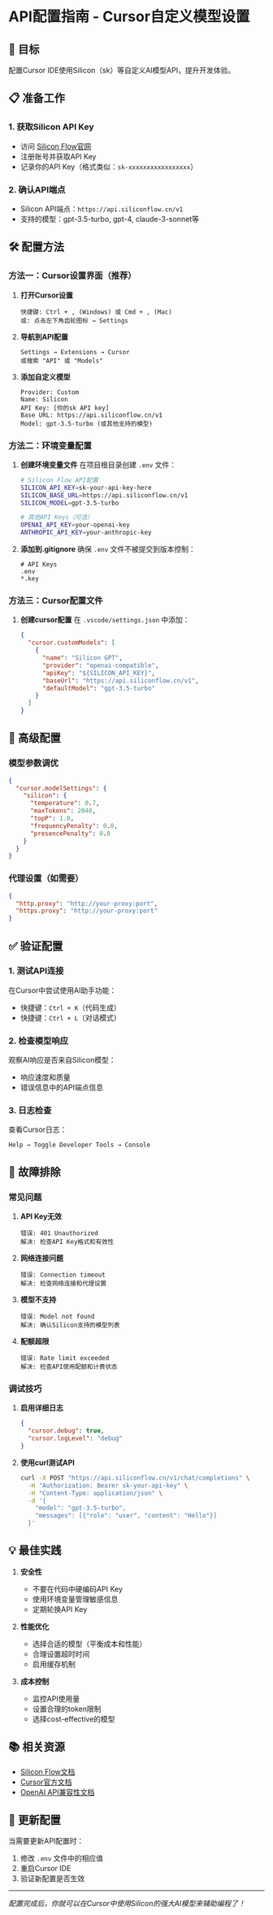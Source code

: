 # API配置指南 - Cursor自定义模型设置

## 🎯 目标
配置Cursor IDE使用Silicon（sk）等自定义AI模型API，提升开发体验。

## 📋 准备工作

### 1. 获取Silicon API Key
- 访问 [Silicon Flow官网](https://siliconflow.cn)
- 注册账号并获取API Key
- 记录你的API Key（格式类似：`sk-xxxxxxxxxxxxxxxxx`）

### 2. 确认API端点
- Silicon API端点：`https://api.siliconflow.cn/v1`
- 支持的模型：gpt-3.5-turbo, gpt-4, claude-3-sonnet等

## 🛠️ 配置方法

### 方法一：Cursor设置界面（推荐）

1. **打开Cursor设置**
   ```
   快捷键: Ctrl + , (Windows) 或 Cmd + , (Mac)
   或: 点击左下角齿轮图标 → Settings
   ```

2. **导航到API配置**
   ```
   Settings → Extensions → Cursor
   或搜索 "API" 或 "Models"
   ```

3. **添加自定义模型**
   ```
   Provider: Custom
   Name: Silicon
   API Key: [你的sk API key]
   Base URL: https://api.siliconflow.cn/v1
   Model: gpt-3.5-turbo (或其他支持的模型)
   ```

### 方法二：环境变量配置

1. **创建环境变量文件**
   在项目根目录创建 `.env` 文件：
   ```bash
   # Silicon Flow API配置
   SILICON_API_KEY=sk-your-api-key-here
   SILICON_BASE_URL=https://api.siliconflow.cn/v1
   SILICON_MODEL=gpt-3.5-turbo
   
   # 其他API Keys（可选）
   OPENAI_API_KEY=your-openai-key
   ANTHROPIC_API_KEY=your-anthropic-key
   ```

2. **添加到.gitignore**
   确保 `.env` 文件不被提交到版本控制：
   ```gitignore
   # API Keys
   .env
   *.key
   ```

### 方法三：Cursor配置文件

1. **创建cursor配置**
   在 `.vscode/settings.json` 中添加：
   ```json
   {
     "cursor.customModels": [
       {
         "name": "Silicon GPT",
         "provider": "openai-compatible",
         "apiKey": "${SILICON_API_KEY}",
         "baseUrl": "https://api.siliconflow.cn/v1",
         "defaultModel": "gpt-3.5-turbo"
       }
     ]
   }
   ```

## 🔧 高级配置

### 模型参数调优
```json
{
  "cursor.modelSettings": {
    "silicon": {
      "temperature": 0.7,
      "maxTokens": 2048,
      "topP": 1.0,
      "frequencyPenalty": 0.0,
      "presencePenalty": 0.0
    }
  }
}
```

### 代理设置（如需要）
```json
{
  "http.proxy": "http://your-proxy:port",
  "https.proxy": "http://your-proxy:port"
}
```

## ✅ 验证配置

### 1. 测试API连接
在Cursor中尝试使用AI助手功能：
- 快捷键：`Ctrl + K`（代码生成）
- 快捷键：`Ctrl + L`（对话模式）

### 2. 检查模型响应
观察AI响应是否来自Silicon模型：
- 响应速度和质量
- 错误信息中的API端点信息

### 3. 日志检查
查看Cursor日志：
```
Help → Toggle Developer Tools → Console
```

## 🚨 故障排除

### 常见问题

1. **API Key无效**
   ```
   错误: 401 Unauthorized
   解决: 检查API Key格式和有效性
   ```

2. **网络连接问题**
   ```
   错误: Connection timeout
   解决: 检查网络连接和代理设置
   ```

3. **模型不支持**
   ```
   错误: Model not found
   解决: 确认Silicon支持的模型列表
   ```

4. **配额超限**
   ```
   错误: Rate limit exceeded
   解决: 检查API使用配额和计费状态
   ```

### 调试技巧

1. **启用详细日志**
   ```json
   {
     "cursor.debug": true,
     "cursor.logLevel": "debug"
   }
   ```

2. **使用curl测试API**
   ```bash
   curl -X POST "https://api.siliconflow.cn/v1/chat/completions" \
     -H "Authorization: Bearer sk-your-api-key" \
     -H "Content-Type: application/json" \
     -d '{
       "model": "gpt-3.5-turbo",
       "messages": [{"role": "user", "content": "Hello"}]
     }'
   ```

## 💡 最佳实践

1. **安全性**
   - 不要在代码中硬编码API Key
   - 使用环境变量管理敏感信息
   - 定期轮换API Key

2. **性能优化**
   - 选择合适的模型（平衡成本和性能）
   - 合理设置超时时间
   - 启用缓存机制

3. **成本控制**
   - 监控API使用量
   - 设置合理的token限制
   - 选择cost-effective的模型

## 📚 相关资源

- [Silicon Flow文档](https://docs.siliconflow.cn)
- [Cursor官方文档](https://cursor.sh/docs)
- [OpenAI API兼容性文档](https://platform.openai.com/docs)

## 🔄 更新配置

当需要更新API配置时：
1. 修改 `.env` 文件中的相应值
2. 重启Cursor IDE
3. 验证新配置是否生效

---

*配置完成后，你就可以在Cursor中使用Silicon的强大AI模型来辅助编程了！* 